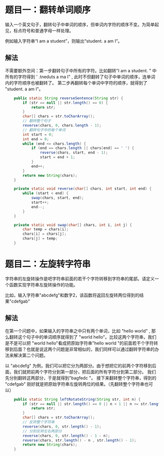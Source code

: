 # 题目一：翻转单词顺序

输入一个英文句子，翻转句子中单词的顺序，但单词内字符的顺序不变。为简单起见，标点符号和普通字母一样处理。

例如输入字符串“I am a student”，则输出“student. a am I”。

## 解法

不需要额外空间：第一步翻转句子中所有的字符。比如翻转"I am a student. " 中所有的字符得到 ' .tneduts a ma I" , 此时不但翻转了句子中单词的顺序，连单词内的字符顺序也被翻转了。 第二步再翻转每个单词中字符的顺序，就得到了 "student. a am I"。 

```java
    public static String reverseSentence(String str) {
        if (str == null || str.length() == 0) {
            return str;
        }
        char[] chars = str.toCharArray();
        // 翻转整个句子
        reverse(chars, 0, chars.length - 1);
        // 翻转句子中的每个单词
        int start = 0;
        int end = 0;
        while (end <= chars.length) {
            if (end == chars.length || chars[end] == ' ') {
                reverse(chars, start, end - 1);
                start = end + 1;
            }
            end++;
        }
        return new String(chars);
    }

    private static void reverse(char[] chars, int start, int end) {
        while (start < end) {
            swap(chars, start, end);
            start++;
            end--;
        }
    }

    private static void swap(char[] chars, int i, int j) {
        char temp = chars[i];
        chars[i] = chars[j];
        chars[j] = temp;
    }

```

# 题目二：左旋转字符串

字符串的左旋转操作是吧字符串前面的若干个字符转移到字符串的尾部。请定义一个函数实现字符串左旋转操作的功能。

比如，输入字符串"abcdefg"和数字2，该函数将返回左旋转两位得到的结果"cdefgab"

## 解法

在第一个问题中，如果输入的字符串之中只有两个单词，比如 "hello world" , 那么翻转这个句子中的单词顺序就得到了 "world hello"。比较这两个字符串，我们是不是可以把 "world hello"看成把原始字符串"hello world "的前面若干个字符转移到后面？也就是说这两个问题是非常相似的，我们同样可以通过翻转字符串的办法来解决第二个问题。

以 "abcdefg" 为例，我们可以把它分为两部分。由于想把它的前两个字符移到后面，我们就把前两个字符分到第一部分，把后面的所有字符分到第二部分。 我们先分别翻转这两部分，于是就得到"bagfedc "。 接下来翻转整个字符串，得到的 "cdefgab" 刚好就是把原始字符串左旋转两位的结果。（先翻转整个字符串也可以）

```java
    public static String leftRotateString(String str, int n) {
        if (str == null || str.length() == 0 || n < 1 || n >= str.length()) {
            return str;
        }
        char[] chars = str.toCharArray();
        // 反转整个字符串
        reverse(chars, 0, str.length() - 1);
        // 分别反转左右两部分
        reverse(chars, 0, str.length() - 1 - n);
        reverse(chars, str.length() - n , str.length() - 1);
        return new String(chars);
    }
```



